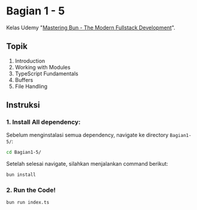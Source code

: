 # Bagian 1 - 5
Kelas Udemy "[Mastering Bun - The Modern Fullstack Development](https://www.udemy.com/course/mastering-bun-the-modern-fullstack-development/)".

## Topik
1. Introduction
2. Working with Modules
3. TypeScript Fundamentals
4. Buffers
5. File Handling


## Instruksi
### 1. Install All dependency:
Sebelum menginstalasi semua dependency, navigate ke directory ``Bagian1-5/``:
```bash
cd Bagian1-5/
```
Setelah selesai navigate, silahkan menjalankan command berikut:
```bash
bun install
```

### 2. Run the Code!
```bash
bun run index.ts
```